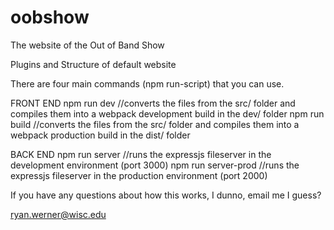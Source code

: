 # oobshow
The website of the Out of Band Show

Plugins and Structure of default website

There are four main commands (npm run-script) that you can use.

FRONT END 
npm run dev //converts the files from the src/ folder and compiles them into a webpack development build in the dev/ folder 
npm run build //converts the files from the src/ folder and compiles them into a webpack production build in the dist/ folder

BACK END 
npm run server //runs the expressjs fileserver in the development environment (port 3000) 
npm run server-prod //runs the expressjs fileserver in the production environment (port 2000)

If you have any questions about how this works, I dunno, email me I guess?

ryan.werner@wisc.edu
